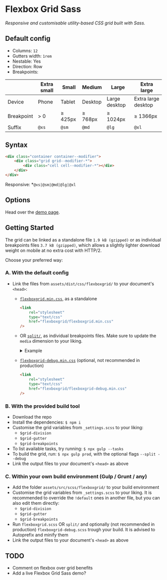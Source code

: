 # Flexbox Grid Sass

_Responsive and customisable utility-based CSS grid built with Sass._

## Default config

- Columns: `12`
- Gutters width: `1rem`
- Nestable: Yes
- Direction: Row
- Breakpoints:

|            | Extra small | Small   | Medium  | Large         | Extra large         |
| ---------- | ----------- | ------- | ------- | ------------- | ------------------- |
| Device     | Phone       | Tablet  | Desktop | Large desktop | Extra large desktop |
| Breakpoint | > 0         | ≥ 425px | ≥ 768px | ≥ 1024px      | ≥ 1366px            |
| Suffix     | `@xs`       | `@sm`   | `@md`   | `@lg`         | `@xl`               |

## Syntax

```html
<div class="container container--modifier">
	<div class="grid grid--modifier-*">
		<div class="cell cell--modifier-*"></div>
	</div>
</div>
```

Responsive: \*`@xs|@sm|@md|@lg|@xl`

## Options

Head over the [demo page](https://johanmouchet.github.io/flexboxgrid-sass/index.html).

## Getting Started

The grid can be linked as a standalone file `1.9 kB (gzipped)` or as individual breakpoints files `3.7 kB (gzipped)`, which allows a slightly lighter download weight on mobile at no extra cost with HTTP/2.

Choose your preferred way:

### A. With the default config

- Link the files from `assets/dist/css/flexboxgrid/` to your document's `<head>`:

  - [`flexboxgrid.min.css`](https://github.com/JohanMouchet/flexboxgrid-sass/blob/master/assets/dist/css/flexboxgrid.min.css), as a standalone

    ```html
    <link
    	rel="stylesheet"
    	type="text/css"
    	href="flexboxgrid/flexboxgrid.min.css"
    />
    ```

  - OR [`split/`](https://github.com/JohanMouchet/flexboxgrid-sass/blob/master/assets/dist/css/flexboxgrid/split/), as individual breakpoints files. Make sure to update the `media` dimension to your liking.

    <details>
      <summary>Example</summary>

    ```html
    <link
    	rel="stylesheet"
    	type="text/css"
    	href="flexboxgrid/split/flexboxgrid-xs.min.css"
    />
    <link
    	rel="stylesheet"
    	type="text/css"
    	href="flexboxgrid/split/flexboxgrid-sm.min.css"
    	media="(min-width: 426px)"
    />
    <link
    	rel="stylesheet"
    	type="text/css"
    	href="flexboxgrid/split/flexboxgrid-md.min.css"
    	media="(min-width: 769px)"
    />
    <link
    	rel="stylesheet"
    	type="text/css"
    	href="flexboxgrid/split/flexboxgrid-lg.min.css"
    	media="(min-width: 1025px)"
    />
    <link
    	rel="stylesheet"
    	type="text/css"
    	href="flexboxgrid/split/flexboxgrid-xl.min.css"
    	media="(min-width: 1367px)"
    />
    ```

    </details>

  - [`flexboxgrid-debug.min.css`](https://github.com/JohanMouchet/flexboxgrid-sass/blob/master/assets/dist/css/flexboxgrid-debug.min.css) (optional, not recommended in production)

    ```html
    <link
    	rel="stylesheet"
    	type="text/css"
    	href="flexboxgrid/flexboxgrid-debug.min.css"
    />
    ```

### B. With the provided build tool

- Download the repo
- Install the dependencies: `$ npm i`
- Customise the grid variables from `_settings.scss` to your liking:
  - `$grid-division`
  - `$grid-gutter`
  - `$grid-breakpoints`
- To list available tasks, try running: `$ npx gulp --tasks`
- To build the grid, run: `$ npx gulp prod`, with the optional flags `--split --debug`
- Link the output files to your document's `<head>` as above

### C. Within your own build environment (Gulp / Grunt / any)

- Add the folder `assets/src/scss/flexboxgrid/` to your build environment
- Customise the grid variables from `_settings.scss` to your liking. It is recommended to override the `!default` ones in another file, but you can also edit them directly:
  - `$grid-division`
  - `$grid-gutter`
  - `$grid-breakpoints`
- Run `flexboxgrid.scss` OR `split/` and optionally (not recommended in production) `flexboxgrid-debug.scss` trough your build. It is advised to Autoprefix and minify them
- Link the output files to your document's `<head>` as above

## TODO

- Comment on flexbox over grid benefits
- Add a live Flexbox Grid Sass demo?
